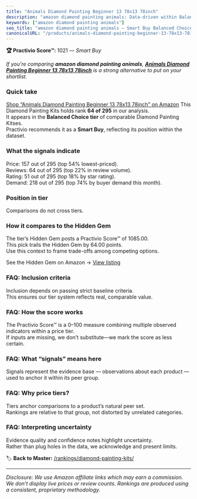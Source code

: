 ```yaml
---
title: "Animals Diamond Painting Beginner 13 78x13 78inch"
description: "amazon diamond painting animals: Data-driven within Balanced Choice ranking using the Practivio Score™. Positioned by quality, value, demand, findability, mome…"
keywords: ["amazon diamond painting animals"]
seo_title: "amazon diamond painting animals — Smart Buy Balanced Choice (2025)"
canonicalURL: "/products/animals-diamond-painting-beginner-13-78x13-78inch-B0FHPJ39S1/"
---
```


**🏆 Practivio Score™:** 1021 — _Smart Buy_


*If you're comparing **amazon diamond painting animals**, **[Animals Diamond Painting Beginner 13 78x13 78inch](https://www.amazon.com/dp/B0FHPJ39S1?tag=practivio-20)** is a strong alternative to put on your shortlist.*
### Quick take
[Shop “Animals Diamond Painting Beginner 13 78x13 78inch” on Amazon](https://www.amazon.com/dp/B0FHPJ39S1?tag=practivio-20)
This Diamond Painting Kits holds rank **64 of 295** in our analysis.  
It appears in the **Balanced Choice tier** of comparable Diamond Painting Kitses.  
Practivio recommends it as a **Smart Buy**, reflecting its position within the dataset.

### What the signals indicate
Price: 157 out of 295 (top 54% lowest-priced).  
Reviews: 64 out of 295 (top 22% in review volume).  
Rating: 51 out of 295 (top 18% by star rating).  
Demand: 218 out of 295 (top 74% by buyer demand this month).

### Position in tier
Comparisons do not cross tiers.

### How it compares to the Hidden Gem
The tier’s Hidden Gem posts a Practivio Score™ of 1085.00.  
This pick trails the Hidden Gem by 64.00 points.  
Use this context to frame trade-offs among competing options.  

See the Hidden Gem on Amazon → [View listing](https://www.amazon.com/dp/B07P5YDBZR?tag=practivio-20)

### FAQ: Inclusion criteria
Inclusion depends on passing strict baseline criteria.  
This ensures our tier system reflects real, comparable value.

### FAQ: How the score works
The Practivio Score™ is a 0–100 measure combining multiple observed indicators within a price tier.  
If inputs are missing, we don’t substitute—we mark the score as less certain.

### FAQ: What “signals” means here
Signals represent the evidence base — observations about each product — used to anchor it within its peer group.

### FAQ: Why price tiers?
Tiers anchor comparisons to a product’s natural peer set.  
Rankings are relative to that group, not distorted by unrelated categories.

### FAQ: Interpreting uncertainty
Evidence quality and confidence notes highlight uncertainty.  
Rather than plug holes in the data, we acknowledge and present limits.


🏷️ **Back to Master:** [/rankings/diamond-painting-kits/](/rankings/diamond-painting-kits/)

---
_Disclosure: We use Amazon affiliate links which may earn a commission. We don’t display live prices or review counts. Rankings are produced using a consistent, proprietary methodology._
